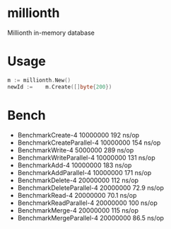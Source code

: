# millionth
Millionth in-memory database
# Usage
```Go
m := millionth.New()
newId :=	m.Create([]byte{200})
```

# Bench

- BenchmarkCreate-4           	10000000	       192 ns/op
- BenchmarkCreateParallel-4   	10000000	       154 ns/op
- BenchmarkWrite-4            	 5000000	       289 ns/op
- BenchmarkWriteParallel-4    	10000000	       131 ns/op
- BenchmarkAdd-4              	10000000	       183 ns/op
- BenchmarkAddParallel-4      	10000000	       171 ns/op
- BenchmarkDelete-4           	20000000	       112 ns/op
- BenchmarkDeleteParallel-4   	20000000	        72.9 ns/op
- BenchmarkRead-4             	20000000	        70.1 ns/op
- BenchmarkReadParallel-4     	20000000	       100 ns/op
- BenchmarkMerge-4            	20000000	       115 ns/op
- BenchmarkMergeParallel-4    	20000000	        86.5 ns/op
